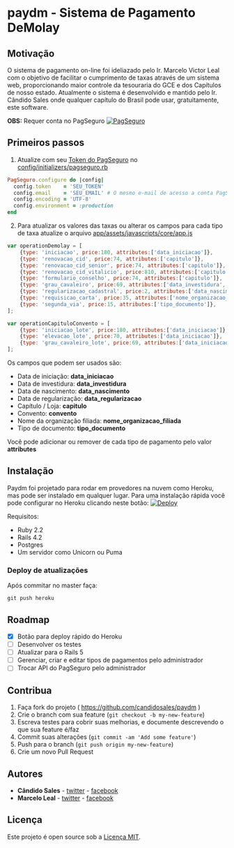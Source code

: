 paydm - Sistema de Pagamento DeMolay
=====

## Motivação
O sistema de pagamento on-line foi ideliazado pelo Ir. Marcelo Victor Leal com o objetivo de facilitar o cumprimento de taxas através de um sistema web, proporcionando maior controle da tesouraria do GCE e dos Capítulos de nosso estado.
Atualmente o sistema é desenvolvido e mantido pelo Ir. Cândido Sales onde qualquer capítulo do Brasil pode usar, gratuitamente, este software.

**OBS:** Requer conta no PagSeguro
[![PagSeguro](https://stc.pagseguro.uol.com.br/pagseguro/i/logos/logo_pagseguro200x41.1470259085855.png)](https://pagseguro.uol.com.br/)


## Primeiros passos

1. Atualize com seu [Token do PagSeguro](https://pagseguro.uol.com.br/integracao/token-de-seguranca.jhtml) no [config/initializers/pagseguro.rb](https://github.com/candidosales/paydm/blob/master/config/initializers/pagseguro.rb)

```ruby
PagSeguro.configure do |config|
  config.token    = 'SEU_TOKEN'
  config.email    = 'SEU_EMAIL' # O mesmo e-mail de acesso a conta PagSeguro
  config.encoding = 'UTF-8'
  config.environment = :production
end
```

2. Para atualizar os valores das taxas ou alterar os campos para cada tipo de taxa atualize o arquivo [app/assets/javascripts/core/app.js](https://github.com/candidosales/paydm/blob/master/app/assets/javascripts/core/app.js)

```javascript
var operationDemolay = [
    {type: 'iniciacao', price:180, attributes:['data_iniciacao']},
    {type: 'renovacao_cid', price:74, attributes:['capitulo']},
    {type: 'renovacao_cid_senior', price:74, attributes:['capitulo']},
    {type: 'renovacao_cid_vitalicio', price:810, attributes:['capitulo']},
    {type: 'formulario_conselho', price:74, attributes:['capitulo']},
    {type: 'grau_cavaleiro', price:69, attributes:['data_investidura','convento']},
    {type: 'regularizacao_cadastral', price:2, attributes:['data_nascimento','data_regularizacao']},
    {type: 'requisicao_carta', price:35, attributes:['nome_organizacao_filiada']},
    {type: 'segunda_via', price:15, attributes:['tipo_documento']},
];

var operationCapituloConvento = [
    {type: 'iniciacao_lote', price:180, attributes:['data_iniciacao']},
    {type: 'elevacao_lote', price:70, attributes:['data_iniciacao']},
    {type: 'grau_cavaleiro_lote', price:69, attributes:['data_iniciacao']},
];
```

Os campos que podem ser usados são:
* Data de iniciação: **data_iniciacao**
* Data de investidura: **data_investidura**
* Data de nascimento: **data_nascimento**
* Data de regularização: **data_regularizacao**
* Capítulo / Loja: **capitulo**
* Convento: **convento**
* Nome da organização filiada: **nome_organizacao_filiada**
* Tipo de documento: **tipo_documento**

Você pode adicionar ou remover de cada tipo de pagamento pelo valor **attributes**

## Instalação
Paydm foi projetado para rodar em provedores na nuvem como Heroku, mas pode ser instalado em qualquer lugar. Para uma instalação rápida você pode configurar no Heroku clicando neste botão:
[![Deploy](https://www.herokucdn.com/deploy/button.svg)](https://heroku.com/deploy?template=https://github.com/candidosales/paydm)

Requisitos:

* Ruby 2.2
* Rails 4.2
* Postgres
* Um servidor como Unicorn ou Puma

### Deploy de atualizações

Após commitar no master faça:
```
git push heroku
```

## Roadmap
- [x] Botão para deploy rápido do Heroku
- [ ] Desenvolver os testes
- [ ] Atualizar para o Rails 5
- [ ] Gerenciar, criar e editar tipos de pagamentos pelo administrador
- [ ] Trocar API do PagSeguro pelo administrador

## Contribua

1. Faça fork do projeto ( https://github.com/candidosales/paydm )
2. Crie o branch com sua feature (`git checkout -b my-new-feature`)
3. Escreva testes para cobrir suas melhorias, e documente descrevendo o que sua feature é/faz
4. Commit suas alterações (`git commit -am 'Add some feature'`)
5. Push para o branch (`git push origin my-new-feature`)
6. Crie um novo Pull Request

## Autores
* **Cândido Sales** - [twitter](https://twitter.com/candidosales) - [facebook](https://www.facebook.com/candidosales)
* **Marcelo Leal** - [twitter](https://twitter.com/marceleal) - [facebook](https://www.facebook.com/marcelo.v.leal)

## Licença

Este projeto é open source sob a [Licença MIT](https://opensource.org/licenses/MIT).